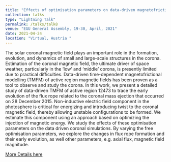 ```yaml
---
title: "Effects of optimisation parameters on data-driven magnetofrictional modelling "
collection: talks
type: "Lightning Talk"
permalink: /talks/talk8
venue: "EGU General Assembly, 19-30, April, 2021"
date: 2021-04-24
location: "Virtual, Austria "
---
```


The solar coronal magnetic field plays an important role in the formation, evolution, and dynamics of small and large-scale structures in the corona. Estimation of the coronal magnetic field, the ultimate driver of space weather, particularly in the ‘low’ and ‘middle’ corona, is presently limited due to practical difficulties. Data-driven time-dependent magnetofrictional modelling (TMFM) of active region magnetic fields has been proven as a tool to observe and study the corona. In this work, we present a detailed study of data-driven TMFM of active region 12473 to trace the early evolution of the flux rope related to the coronal mass ejection that occurred on 28 December 2015. Non-inductive electric field component in the photosphere is critical for energizing and introducing twist to the coronal magnetic field, thereby allowing unstable configurations to be formed. We estimate this component using an approach based on optimizing the injection of magnetic energy. We study the effects of these optimisation parameters on the data driven coronal simulations. By varying the free optimisation parameters, we explore the changes in flux rope formation and their early evolution, as well other parameters, e.g. axial flux, magnetic field magnitude.

<a href="https://meetingorganizer.copernicus.org/EGU21/EGU21-9500.html">More Details here</a> 

